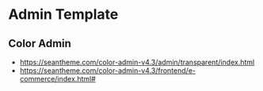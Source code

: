 # Admin Template
## Color Admin 
- https://seantheme.com/color-admin-v4.3/admin/transparent/index.html
- https://seantheme.com/color-admin-v4.3/frontend/e-commerce/index.html#